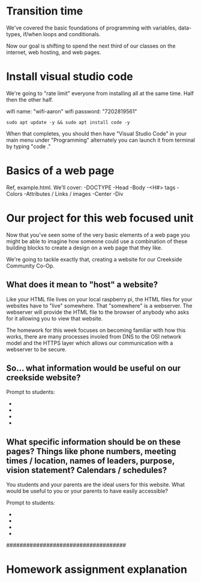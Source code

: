 # Transition time

We've covered the basic foundations of programming with variables, data-types, if/when loops and conditionals. 

Now our goal is shifting to spend the next third of our classes on the internet, web hosting, and web pages.


# Install visual studio code 

We're going to "rate limit" everyone from installing all at the same time.  Half then the other half. 

wifi name:   "wifi-aaron"
wifi password:   "7202819561"  

```
sudo apt update -y && sudo apt install code -y
```
When that completes, you should then have "Visual Studio Code" in your main menu under "Programming" 
alternately you can launch it from terminal by typing "code ." 


# Basics of a web page

Ref, example.html.  We'll cover:
-DOCTYPE
-Head
-Body
-<H#> tags
-Colors
-Attributes / Links / images
-Center
-Div


# Our project for this web focused unit

Now that you've seen some of the very basic elements of a web page you might be able to imagine how someone could use a combination of these building blocks to create a design on a web page that they like. 

We're going to tackle exactly that, creating a website for our Creekside Community Co-Op. 

## What does it mean to "host" a website? 
Like your HTML file lives on your local raspberry pi, the HTML files for your websites have to "live" somewhere.  That "somewhere" is a webserver.  The webserver will provide the HTML file to the browser of anybody who asks for it allowing you to view that website.  

The homework for this week focuses on becoming familiar with how this works, there are many processes involed from DNS to the OSI network model and the HTTPS layer which allows our communication with a webserver to be secure. 

## So... what information would be useful on our creekside website? 

Prompt to students:   

- 
-
- 
- 



## What specific information should be on these pages?    Things like phone numbers, meeting times / location, names of leaders,  purpose, vision statement?  Calendars / schedules? 

You students and your parents are the ideal users for this website. 
What would be useful to you or your parents to have easily accessible? 


Prompt to students:   

- 
-
- 
- 

####################################
# Homework assignment explanation

